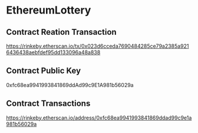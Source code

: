 # EthereumLottery

## Contract Reation Transaction
https://rinkeby.etherscan.io/tx/0x023d6cceda7690484285ce79a2385a9216436438aebfdef95dd133096a48a838

## Contract Public Key
0xfc68ea9941993841869ddAd99c9E1A981b56029a

## Contract Transactions 
https://rinkeby.etherscan.io/address/0xfc68ea9941993841869ddad99c9e1a981b56029a
